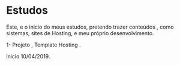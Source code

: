 # Estudos
Este, e o inicio do meus estudos, pretendo trazer conteúdos , como sistemas, sites de Hosting, e meu próprio desenvolvimento.

1- Projeto ,  Template Hosting . 

inicio  10/04/2019.
